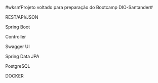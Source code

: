 #wksnfProjeto voltado para preparação do Bootcamp DIO-Santander#


REST/API/JSON

Spring Boot

Controller


Swagger UI

Spring  Data JPA


PostgreSQL

DOCKER
